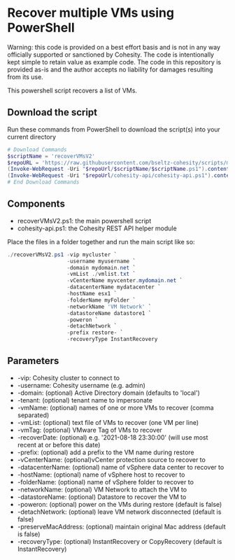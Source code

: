 # Recover multiple VMs using PowerShell

Warning: this code is provided on a best effort basis and is not in any way officially supported or sanctioned by Cohesity. The code is intentionally kept simple to retain value as example code. The code in this repository is provided as-is and the author accepts no liability for damages resulting from its use.

This powershell script recovers a list of VMs.

## Download the script

Run these commands from PowerShell to download the script(s) into your current directory

```powershell
# Download Commands
$scriptName = 'recoverVMsV2'
$repoURL = 'https://raw.githubusercontent.com/bseltz-cohesity/scripts/master/powershell'
(Invoke-WebRequest -Uri "$repoUrl/$scriptName/$scriptName.ps1").content | Out-File "$scriptName.ps1"; (Get-Content "$scriptName.ps1") | Set-Content "$scriptName.ps1"
(Invoke-WebRequest -Uri "$repoUrl/cohesity-api/cohesity-api.ps1").content | Out-File cohesity-api.ps1; (Get-Content cohesity-api.ps1) | Set-Content cohesity-api.ps1
# End Download Commands
```

## Components

* recoverVMsV2.ps1: the main powershell script
* cohesity-api.ps1: the Cohesity REST API helper module

Place the files in a folder together and run the main script like so:

```powershell
./recoverVMsV2.ps1 -vip mycluster `
                   -username myusername `
                   -domain mydomain.net `
                   -vmList ./vmlist.txt `
                   -vCenterName myvcenter.mydomain.net `
                   -datacenterName mydatacenter `
                   -hostName esx1 `
                   -folderName myFolder `
                   -networkName 'VM Network' `
                   -datastoreName datastore1 `
                   -poweron `
                   -detachNetwork `
                   -prefix restore- `
                   -recoveryType InstantRecovery
```

## Parameters

* -vip: Cohesity cluster to connect to
* -username: Cohesity username (e.g. admin)
* -domain: (optional) Active Directory domain (defaults to 'local')
* -tenant: (optional) tenant name to impersonate
* -vmName: (optional) names of one or more VMs to recover (comma separated)
* -vmList: (optional) text file of VMs to recover (one VM per line)
* -vmTag: (optional) VMware Tag of VMs to recover
* -recoverDate: (optional) e.g. '2021-08-18 23:30:00' (will use most recent at or before this date)
* -prefix: (optional) add a prefix to the VM name during restore
* -vCenterName: (optional)vCenter protection source to recover to
* -datacenterName: (optional) name of vSphere data center to recover to
* -hostName: (optional) name of vSphere host to recover to
* -folderName: (optional) name of vSphere folder to recover to
* -networkName: (optional) VM Network to attach the VM to
* -datastoreName: (optional) Datastore to recover the VM to
* -poweron: (optional) power on the VMs during restore (default is false)
* -detachNetwork: (optional) leave VM network disconnected (default is false)
* -preserveMacAddress: (optional) maintain original Mac address (default is false)
* -recoveryType: (optional) InstantRecovery or CopyRecovery (default is InstantRecovery)
